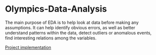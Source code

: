 # Olympics-Data-Analysis
The main purpose of EDA is to help look at data before making any assumptions. It can help identify obvious errors, as well as better understand patterns within the data, detect outliers or anomalous events, find interesting relations among the variables. 


[Project implementation](http://localhost:8501/)
